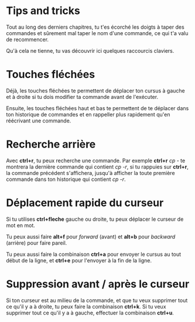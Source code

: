 # Tips and tricks

Tout au long des derniers chapitres, tu t'es écorché les doigts à taper des
commandes et sûrement mal taper le nom d'une commande, ce qui t'a valu de
recommencer.

Qu'à cela ne tienne, tu vas découvrir ici quelques raccourcis claviers.

# Touches fléchées

Déjà, les touches fléchées te permettent de déplacer ton cursus à gauche et à
droite si tu dois modifier ta commande avant de l'exécuter.

Ensuite, les touches fléchées haut et bas te permettent de te déplacer dans ton
historique de commandes et en rappeller plus rapidement qu'en réécrivant une
commande.

# Recherche arrière

Avec **ctrl+r**, tu peux recherche une commande. Par exemple **ctrl+r** *cp -*
te montrera la dernière commande qui contient *cp -r*, si tu rappuies sur
**ctrl+r**, la commande précédent s'affichera, jusqu'à afficher la toute
première commande dans ton historique qui contient *cp -r*.

# Déplacement rapide du curseur

Si tu utilises **ctrl+fleche** gauche ou droite, tu peux déplacer le curseur de
mot en mot.

Tu peux aussi faire **alt+f** pour *forward* (avant) et **alt+b** pour
*backward* (arrière) pour faire pareil.

Tu peux aussi faire la combinaison **ctrl+a** pour envoyer le cursus au tout
début de la ligne, et **ctrl+e** pour l'envoyer à la fin de la ligne.

# Suppression avant / après le curseur

Si ton curseur est au milieu de la commande, et que tu veux supprimer tout ce
qu'il y a à droite, tu peux faire la combinaison **ctrl+k**. Si tu veux
supprimer tout ce qu'il y a à gauche, effectuer la combinaison **ctrl+u**.
